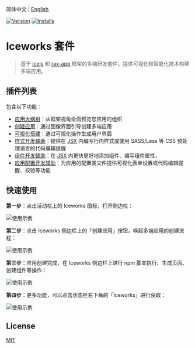 简体中文 | [English](./README.en.md)

[![Version](https://vsmarketplacebadge.apphb.com/version/iceworks-team.iceworks.svg)](https://marketplace.visualstudio.com/items?itemName=iceworks-team.iceworks)
[![Installs](https://vsmarketplacebadge.apphb.com/installs-short/iceworks-team.iceworks.svg)](https://marketplace.visualstudio.com/items?itemName=iceworks-team.iceworks)

# Iceworks 套件

> 基于 [icejs](https://ice.work/) 和 [rax-app](https://rax.js.org/) 框架的多端研发套件，提供可视化和智能化技术构建多端应用。

## 插件列表

包含以下功能：

- [应用大纲树](https://marketplace.visualstudio.com/items?itemName=iceworks-team.iceworks-app)：从框架视角全面预览您应用的组织
- [创建应用](https://marketplace.visualstudio.com/items?itemName=iceworks-team.iceworks-project-creator)：通过图像界面引导创建多端应用
- [可视化搭建](https://marketplace.visualstudio.com/items?itemName=iceworks-team.iceworks-ui-builder)：通过可视化操作生成用户界面
- [样式开发辅助](https://marketplace.visualstudio.com/items?itemName=iceworks-team.iceworks-style-helper)：提供在 [JSX](https://zh-hans.reactjs.org/docs/introducing-jsx.html) 内编写行内样式或使用 SASS/Less 等 CSS 预处理语言的代码编辑提醒
- [组件开发辅助](https://marketplace.visualstudio.com/items?itemName=iceworks-team.iceworks-material-helper)：在 [JSX](https://zh-hans.reactjs.org/docs/introducing-jsx.html) 内更快更好地添加组件、编写组件属性，
- [应用配置开发辅助](https://marketplace.visualstudio.com/items?itemName=iceworks-team.iceworks-config-helper)：为应用的配置类文件提供可视化表单设置或代码编辑提醒、校验等功能

## 快速使用

**第一步**：点击活动栏上的 Iceworks 图标，打开侧边栏：

![使用示例](https://img.alicdn.com/tfs/TB1OcojNaL7gK0jSZFBXXXZZpXa-2048-1536.png_790x10000.jpg)

**第二步**：点击 Iceworks 侧边栏上的「创建应用」按钮，唤起多端应用的创建流程：

![使用示例](https://img.alicdn.com/tfs/TB1ts7cNeL2gK0jSZPhXXahvXXa-2048-1536.png_790x10000.jpg)

**第三步**：应用创建完成，在 Iceworks 侧边栏上进行 npm 脚本执行、生成页面、创建组件等操作：

![使用示例](https://img.alicdn.com/tfs/TB18aIoNkT2gK0jSZFkXXcIQFXa-2048-1536.png_790x10000.jpg)

**第四步**：更多功能，可以点击状态栏右下角的「Iceworks」进行获取：

![使用示例](https://img.alicdn.com/tfs/TB1jjUjNaL7gK0jSZFBXXXZZpXa-2048-1536.png_790x10000.jpg)

## License

[MIT](https://github.com/ice-lab/iceworks/blob/master/LICENSE)
